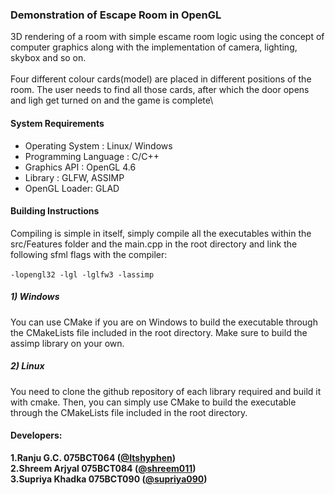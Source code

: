 ### Demonstration of Escape Room in OpenGL

3D rendering of a room with simple escame room logic using the concept of computer graphics along with the implementation of camera, lighting, skybox and so on.\
\
Four different colour cards(model) are placed in different positions of the room.
The user needs to find all those cards, after which the door opens and ligh get turned on and the game is complete\



#### System Requirements
-  Operating System : Linux/ Windows
-  Programming Language : C/C++
-  Graphics API : OpenGL 4.6
-  Library : GLFW, ASSIMP
-  OpenGL Loader: GLAD
 
#### Building Instructions
Compiling is simple in itself, simply compile all the executables within the src/Features folder and the main.cpp in the root directory and link the following 
sfml flags with the compiler:\
\
`-lopengl32 -lgl -lglfw3 -lassimp`


##### 1) Windows
You can use CMake if you are on Windows to build the executable through the
CMakeLists file included in the root directory. Make sure to build the assimp library on your own.


##### 2) Linux
You need to clone the github repository of each library required and build it with cmake.
Then, you can simply use CMake to build the executable through the
CMakeLists file included in the root directory.

#### Developers:
**1.Ranju G.C. 075BCT064 ([@Itshyphen](https://github.com/Itshyphen))**\
**2.Shreem Arjyal 075BCT084 ([@shreem011](https://github.com/shreem011))**\
**3.Supriya Khadka 075BCT090 ([@supriya090](https://github.com/supriya090))**
